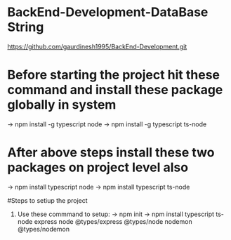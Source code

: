 # BackEnd-Development-DataBase String
https://github.com/gaurdinesh1995/BackEnd-Development.git

# Before starting the project hit these command and install these package globally in system
   -> npm install -g typescript node
   -> npm install -g typescript ts-node

# After above steps install these two packages on project level also
   -> npm install typescript node
   -> npm install typescript ts-node

#Steps to setiup the project

1. Use these commmand to setup:
  -> npm init
  -> npm install typescript ts-node express node @types/express @types/node nodemon @types/nodemon